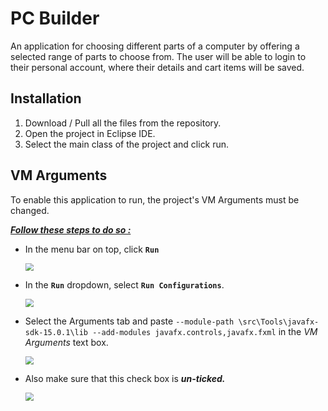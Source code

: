 # PC Builder

An application for choosing different parts of a computer by offering a selected range of parts to choose from. The user will be able to login to their personal account, where their details and cart items will be saved.



## Installation

1. Download / Pull all the files from the repository.
2. Open the project in Eclipse IDE.
3. Select the main class of the project and click run.



## VM Arguments

To enable this application to run, the project's VM Arguments must be changed.

***<u>Follow these steps to do so :</u>***

- In the menu bar on top, click **`Run`** 

  <img src="https://github.com/Raven-coded/OJ-Mini-Project/blob/master/imgs/C1.jpg" style="zoom:80%;" />

  

- In the **`Run`** dropdown, select **`Run Configurations`**. 

  <img src="ihttps://github.com/Raven-coded/OJ-Mini-Project/blob/master/imgs/C2.jpg" style="zoom:80%;" />

- Select the Arguments tab and paste `--module-path \src\Tools\javafx-sdk-15.0.1\lib --add-modules javafx.controls,javafx.fxml` in the *VM Arguments* text box.

  <img src="https://github.com/Raven-coded/OJ-Mini-Project/blob/master/imgs/C3.jpg" style="zoom:80%;" />

- Also make sure that this check box is ***un-ticked.*** 

  <img src="https://github.com/Raven-coded/OJ-Mini-Project/blob/master/imgs/C4.jpg" style="zoom:80%;" />


